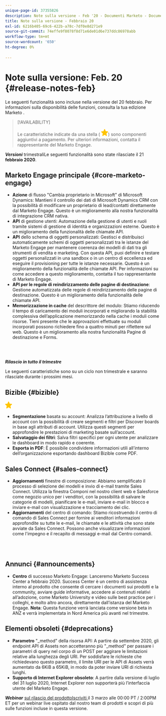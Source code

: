 ```yaml
---
unique-page-id: 37355826
description: Note sulla versione - Feb '20 - Documenti Marketo - Documentazione del prodotto
title: Note sulla versione - Febbraio 20
exl-id: 6216b405-69c6-422b-a78c-7df0e8d271e9
source-git-commit: 74effe9f8078f8d71e6de01d6e737ddc86978abb
workflow-type: tm+mt
source-wordcount: '650'
ht-degree: 0%

---
```


# Note sulla versione: Feb. 20 {#release-notes-feb}

Le seguenti funzionalità sono incluse nella versione del 20 febbraio. Per informazioni sulla disponibilità delle funzioni, consulta la tua edizione Marketo .

>[!AVAILABILITY]
>
>Le caratteristiche indicate da una stella ( ![(star)](assets/yellow-star.png)) sono componenti aggiuntivi a pagamento. Per ulteriori informazioni, contatta il rappresentante del Marketo Engage.

**_Versioni_** trimestraliLe seguenti funzionalità sono state rilasciate il 21  **febbraio 2020**.

## Marketo Engage principale {#core-marketo-engage}

* **Azione** di flusso &quot;Cambia proprietario in Microsoft&quot; di Microsoft Dynamics: Mantieni il controllo dei dati di Microsoft Dynamics CRM con la possibilità di modificare un proprietario di lead/contatti direttamente dal Marketo Engage. Questo è un miglioramento alla nostra funzionalità di integrazione CRM nativa.
* **API** di gestione utenti: Automazione della gestione di utenti e ruoli tramite sistemi di gestione di identità e organizzazioni esterne. Questo è un miglioramento della funzionalità delle chiamate API.
* **API** dello schema di oggetti personalizzati: Gestisci e distribuisci automaticamente schemi di oggetti personalizzati tra le istanze del Marketo Engage per mantenere coerenza dei modelli di dati tra gli strumenti di vendita e marketing. Con questa API, puoi definire e testare oggetti personalizzati in una sandbox o in un centro di eccellenza ed eseguire il provisioning per tutte le istanze necessarie. Questo è un miglioramento della funzionalità delle chiamate API. Per informazioni su come accedere a questo miglioramento, contatta il tuo rappresentante di Marketo Engage.
* **API per le regole di reindirizzamento delle pagine di destinazione**: Gestione automatizzata delle regole di reindirizzamento delle pagine di destinazione. Questo è un miglioramento della funzionalità delle chiamate API.
* **Memorizzazione in cache** del descrittore del modulo: Stiamo riducendo il tempo di caricamento dei moduli incorporati e migliorando la stabilità complessiva dell’applicazione memorizzando nella cache i moduli come risorse. Tieni presente che le approvazioni effettuate su moduli incorporati possono richiedere fino a quattro minuti per riflettere sul web. Questo è un miglioramento alla nostra funzionalità Pagine di destinazione e Forms.

<br> 

**_Rilascio in tutto il trimestre_**

Le seguenti caratteristiche sono su un ciclo non trimestrale e saranno rilasciate durante i prossimi mesi.

## Bizible {#bizible}

![(stella)](assets/yellow-star.png)

* **Segmentazione** basata su account: Analizza l’attribuzione a livello di account con la possibilità di creare segmenti e filtri per Discover boards in base agli attributi di account. Utilizza questi segmenti per approfondire le prestazioni di marketing basate sull’account.
* **Salvataggio dei filtri**: Salva filtri specifici per ogni utente per analizzare le dashboard in modo rapido e coerente.
* **Esporta in PDF**: È possibile condividere informazioni utili all’interno dell’organizzazione esportando dashboard Bizible come PDF.

## Sales Connect {#sales-connect}

* **Aggiornamenti** finestre di composizione: Abbiamo semplificato il processo di selezione dei modelli e invio di e-mail tramite Sales Connect. Utilizza la finestra Componi nel nostro client web e Salesforce come negozio unico per i venditori, con la possibilità di salvare le categorie di modelli, pianificare le e-mail, inviare e-mail in blocco e inviare e-mail con visualizzazione e tracciamento dei clic.
* **Aggiornamenti** del centro di comando: Stiamo ricostruendo il centro di comando di Sales Connect per fornire ai venditori informazioni approfondite su tutte le e-mail, le chiamate e le attività che sono state avviate da Sales Connect. Possono anche visualizzare informazioni come l&#39;impegno e il recapito di messaggi e-mail dal Centro comandi.

<br> 

## Annunci {#announcements}

* **Centro** di successo Marketo Engage: Lanceremo Marketo Success Center a febbraio 2020. Success Center è un centro di assistenza interno al prodotto che consente di cercare i documenti sui prodotti e la community, avviare guide informative, accedere ai contenuti relativi all’adozione, come Marketo University e video sulle best practice per i colleghi, e molto altro ancora, direttamente dall’istanza del Marketo Engage. **Nota**: Questa funzione verrà lanciata come versione beta in ANZ e verrà implementata in Nord America più avanti nel trimestre.

## Elementi obsoleti {#deprecations}

* **Parametro** &quot;_method&quot; della risorsa API: A partire da settembre 2020, gli endpoint API di Assets non accetteranno più &quot;_method&quot; per passare i parametri di query nel corpo di un POST per aggirare le limitazioni relative alla lunghezza degli URI. Per soddisfare le richieste che richiedevano questo parametro, il limite URI per le API di Assets verrà aumentato da 6KiB a 65KiB, in modo da poter inviare URI di richiesta lunghi.
* **Supporto di Internet Explorer obsoleto**: A partire dalla versione di luglio del 31 luglio 2020, Internet Explorer non supporterà più l’interfaccia utente del Marketo Engage.

**_Webinar_** [sul rilascio del prodottoIscriviti ](https://engage.marketo.com/Jan_Feb_20_Release_Webinar_Registration.html) il 3 marzo alle 00:00 PT / 2:00PM ET per un webinar live ospitato dal nostro team di prodotti e scopri di più sulle funzioni incluse in questa versione.
